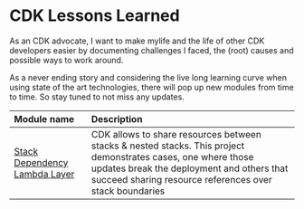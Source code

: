 # CDK Lessons Learned

As an CDK advocate, I want to make mylife and the life of other CDK developers easier by documenting challenges I faced, the (root) causes and possible ways to work around.

As a never ending story and considering the live long learning curve when using state of the art technologies, there will pop up new modules from time to time. So stay tuned to not miss any updates.

| Module name                                                       | Description                                                                                                                                                                                                           |
| :---------------------------------------------------------------- | :-------------------------------------------------------------------------------------------------------------------------------------------------------------------------------------------------------------------- |
| [Stack Dependency Lambda Layer](./stack-dependency-lambda-layer/) | CDK allows to share resources between stacks & nested stacks. This project demonstrates cases, one where those updates break the deployment and others that succeed sharing resource references over stack boundaries |
